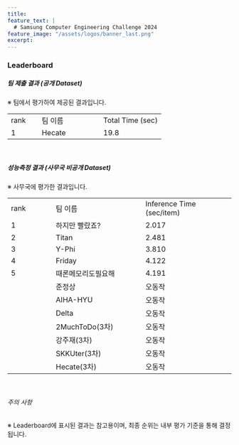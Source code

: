 ```yaml
---
title:
feature_text: |
  # Samsung Computer Engineering Challenge 2024
feature_image: "/assets/logos/banner_last.png"
excerpt:
---
```

### Leaderboard

##### 팀 제출 결과 (공개 Dataset)
※ 팀에서 평가하여 제공된 결과입니다. 
  <table class="table table-sm" width="100%">
 
  <tr>
    <td colspan="3"> rank </td>
    <td colspan="3" width="40%"> 팀 이름 </td>
    <td colspan="3" width="40%"> Total Time (sec) </td> 
  </tr>	
  <tr>
    <td colspan="3"> 1 </td>
    <td colspan="3"> Hecate </td>
    <td colspan="3"> 19.8 </td>
  </tr>
  </table>

<br>

##### 성능측정 결과 (사무국 비공개 Dataset)       
※ 사무국에 평가한 결과입니다.
  <table class="table table-sm" width="100%">
    <tr>
      <td colspan="3"> rank </td>
      <td colspan="3" width="40%"> 팀 이름 </td>
      <td colspan="3" width="40%"> Inference Time (sec/item) </td> 
    </tr>	
    <tr>
      <td colspan="3"> 1 </td>
      <td colspan="3"> 하지만 빨랐죠? </td>
      <td colspan="3"> 2.017 </td>
    </tr>
    <tr>
      <td colspan="3"> 2 </td>
      <td colspan="3"> Titan </td>
      <td colspan="3"> 2.481 </td>
    </tr>
    <tr>
      <td colspan="3"> 3 </td>
      <td colspan="3"> Y-Phi </td>
      <td colspan="3"> 3.810 </td>
    </tr>
    <tr>
      <td colspan="3"> 4 </td>
      <td colspan="3"> Friday </td>
      <td colspan="3"> 4.122 </td>
    </tr>
    <tr>
      <td colspan="3"> 5 </td>
      <td colspan="3"> 때론메모리도필요해 </td>
      <td colspan="3"> 4.191 </td>
    </tr>
    <tr>
      <td colspan="3">  </td>
      <td colspan="3"> 준정상 </td>
      <td colspan="3"> 오동작 </td>
    </tr>
    <tr>
      <td colspan="3">  </td>
      <td colspan="3"> AIHA-HYU </td>
      <td colspan="3"> 오동작 </td>
    </tr>
    <tr>
      <td colspan="3">  </td>
      <td colspan="3"> Delta </td>
      <td colspan="3"> 오동작 </td>
    </tr>
    <tr>
      <td colspan="3">  </td>
      <td colspan="3"> 2MuchToDo(3차) </td>
      <td colspan="3"> 오동작 </td>
    </tr>
    <tr>
      <td colspan="3">  </td>
      <td colspan="3"> 강주재(3차) </td>
      <td colspan="3">  오동작 </td>  
    </tr>
    <tr>
      <td colspan="3">  </td>
      <td colspan="3"> SKKUter(3차) </td>
      <td colspan="3"> 오동작 </td>  
    </tr>
    <tr>
      <td colspan="3">  </td>
      <td colspan="3"> Hecate(3차) </td>
      <td colspan="3"> 오동작 </td>  
    </tr>
  </table>
<br>

###### 주의 사항
※ Leaderboard에 표시된 결과는 참고용이며, 최종 순위는 내부 평가 기준을 통해 결정됩니다.

